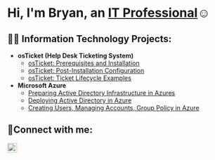 <h1>Hi, I'm Bryan, an <a href="https://www.linkedin.com/in/bryan-brathwaite-61069b171/">IT Professional</a>☺</h1>

<h2>👨‍💻 Information Technology Projects:</h2>

- <b>osTicket (Help Desk Ticketing System)</b>
  - [osTicket: Prerequisites and Installation](https://github.com/iUnknown1/osticket-prereqs)
  - [osTicket: Post-Installation Configuration](https://github.com/iUnknown1/post-install-config)
  - [osTicket: Ticket Lifecycle Examples](https://github.com/iUnknown1/ticket-lifecycle)
- <b>Microsoft Azure</b>
  - [Preparing Active Directory Infrastructure in Azures](https://github.com/iUnknown1/configure-ad)
  - [Deploying Active Directory in Azure](https://github.com/iUnknown1/azure-network-protocols)
  -  [Creating Users, Managing Accounts, Group Policy in Azure](https://github.com/iUnknown1/active-directory-group-policy)

<h2>🤳Connect with me:</h2>

[<img align="left" alt="Bryan | LinkedIn" width="22px" src="https://cdn.jsdelivr.net/npm/simple-icons@v3/icons/linkedin.svg" />][linkedin]

[linkedin]:(https://www.linkedin.com/in/bryan-brathwaite-61069b171/)
